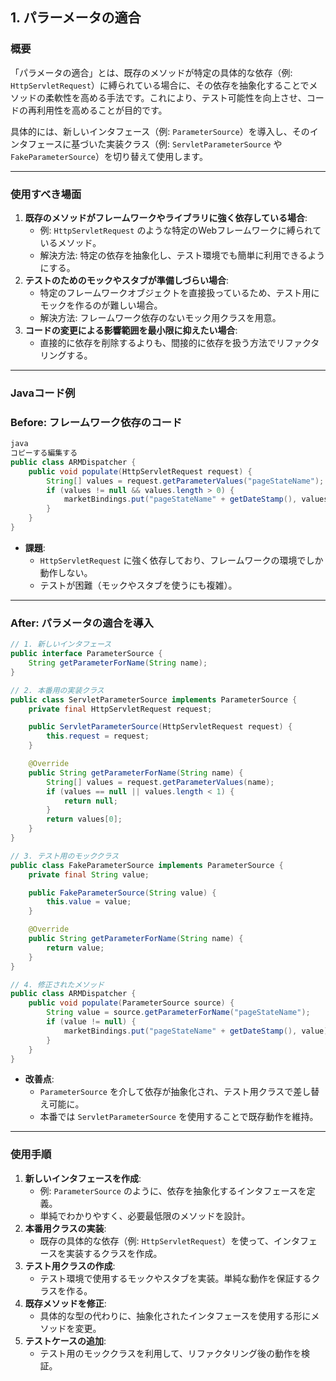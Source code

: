 ## 1. パラーメータの適合
### **概要**

「パラメータの適合」とは、既存のメソッドが特定の具体的な依存（例: `HttpServletRequest`）に縛られている場合に、その依存を抽象化することでメソッドの柔軟性を高める手法です。これにより、テスト可能性を向上させ、コードの再利用性を高めることが目的です。

具体的には、新しいインタフェース（例: `ParameterSource`）を導入し、そのインタフェースに基づいた実装クラス（例: `ServletParameterSource` や `FakeParameterSource`）を切り替えて使用します。

---

### **使用すべき場面**

1. **既存のメソッドがフレームワークやライブラリに強く依存している場合**:
    - 例: `HttpServletRequest` のような特定のWebフレームワークに縛られているメソッド。
    - 解決方法: 特定の依存を抽象化し、テスト環境でも簡単に利用できるようにする。
2. **テストのためのモックやスタブが準備しづらい場合**:
    - 特定のフレームワークオブジェクトを直接扱っているため、テスト用にモックを作るのが難しい場合。
    - 解決方法: フレームワーク依存のないモック用クラスを用意。
3. **コードの変更による影響範囲を最小限に抑えたい場合**:
    - 直接的に依存を削除するよりも、間接的に依存を扱う方法でリファクタリングする。

---

### **Javaコード例**

### Before: フレームワーク依存のコード

```java
java
コピーする編集する
public class ARMDispatcher {
    public void populate(HttpServletRequest request) {
        String[] values = request.getParameterValues("pageStateName");
        if (values != null && values.length > 0) {
            marketBindings.put("pageStateName" + getDateStamp(), values[0]);
        }
    }
}

```

- **課題**:
    - `HttpServletRequest` に強く依存しており、フレームワークの環境でしか動作しない。
    - テストが困難（モックやスタブを使うにも複雑）。

---

### After: パラメータの適合を導入

```java
// 1. 新しいインタフェース
public interface ParameterSource {
    String getParameterForName(String name);
}

// 2. 本番用の実装クラス
public class ServletParameterSource implements ParameterSource {
    private final HttpServletRequest request;

    public ServletParameterSource(HttpServletRequest request) {
        this.request = request;
    }

    @Override
    public String getParameterForName(String name) {
        String[] values = request.getParameterValues(name);
        if (values == null || values.length < 1) {
            return null;
        }
        return values[0];
    }
}

// 3. テスト用のモッククラス
public class FakeParameterSource implements ParameterSource {
    private final String value;

    public FakeParameterSource(String value) {
        this.value = value;
    }

    @Override
    public String getParameterForName(String name) {
        return value;
    }
}

// 4. 修正されたメソッド
public class ARMDispatcher {
    public void populate(ParameterSource source) {
        String value = source.getParameterForName("pageStateName");
        if (value != null) {
            marketBindings.put("pageStateName" + getDateStamp(), value);
        }
    }
}

```

- **改善点**:
    - `ParameterSource` を介して依存が抽象化され、テスト用クラスで差し替え可能に。
    - 本番では `ServletParameterSource` を使用することで既存動作を維持。

---

### **使用手順**

1. **新しいインタフェースを作成**:
    - 例: `ParameterSource` のように、依存を抽象化するインタフェースを定義。
    - 単純でわかりやすく、必要最低限のメソッドを設計。
2. **本番用クラスの実装**:
    - 既存の具体的な依存（例: `HttpServletRequest`）を使って、インタフェースを実装するクラスを作成。
3. **テスト用クラスの作成**:
    - テスト環境で使用するモックやスタブを実装。単純な動作を保証するクラスを作る。
4. **既存メソッドを修正**:
    - 具体的な型の代わりに、抽象化されたインタフェースを使用する形にメソッドを変更。
5. **テストケースの追加**:
    - テスト用のモッククラスを利用して、リファクタリング後の動作を検証。
